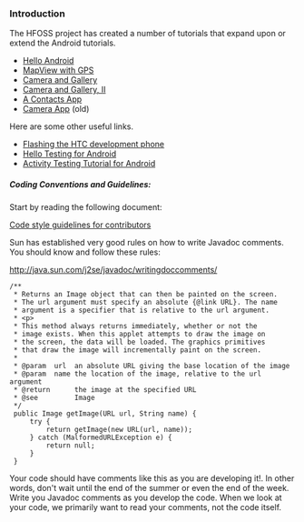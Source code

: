 ### Introduction ###

The HFOSS project has created a number of tutorials that expand upon or extend the Android tutorials.

  * [Hello Android](http://notes.hfoss.org/index.php/Tutorial:Hello_Android)
  * [MapView with GPS](http://notes.hfoss.org/index.php/Tutorial:Hello_Mapview,_with_GPS)
  * [Camera and Gallery](http://notes.hfoss.org/index.php/Tutorial:Camera_and_Gallery_Demo)
  * [Camera and Gallery, II](http://notes.hfoss.org/index.php/Tutorial:Camera/Gallery_Part_II)
  * [A Contacts App](http://notes.hfoss.org/index.php/Tutorial:Creating_a_Contacts_Application)
  * [Camera App](http://notes.hfoss.org/index.php/Tutorial:Creating_a_Camera_Application) (old)

Here are some other useful links.

  * [Flashing the HTC development phone](http://developer.htc.com/adp.html)
  * [Hello Testing for Android](http://developer.android.com/resources/tutorials/testing/helloandroid_test.html)
  * [Activity Testing Tutorial for Android](http://developer.android.com/resources/tutorials/testing/activity_test.html)

##### Coding Conventions and Guidelines: #####

Start by reading the following document:

[Code style guidelines for contributors](http://source.android.com/source/code-style.html)

Sun has established very good rules on how to write Javadoc comments. You should know and follow these rules:

http://java.sun.com/j2se/javadoc/writingdoccomments/
```
/**
 * Returns an Image object that can then be painted on the screen. 
 * The url argument must specify an absolute {@link URL}. The name
 * argument is a specifier that is relative to the url argument. 
 * <p>
 * This method always returns immediately, whether or not the 
 * image exists. When this applet attempts to draw the image on
 * the screen, the data will be loaded. The graphics primitives 
 * that draw the image will incrementally paint on the screen. 
 *
 * @param  url  an absolute URL giving the base location of the image
 * @param  name the location of the image, relative to the url argument
 * @return      the image at the specified URL
 * @see         Image
 */
 public Image getImage(URL url, String name) {
     try {
         return getImage(new URL(url, name));
     } catch (MalformedURLException e) {
         return null;
     }
 }
```
Your code should have comments like this as you are developing it!. In other words, don't wait until the end of the summer or even the end of the week. Write you Javadoc comments as you develop the code. When we look at your code, we primarily want to read your comments, not the code itself.